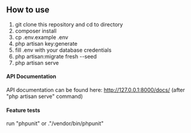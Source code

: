 ## How to use
1. git clone this repository and cd to directory
2. composer install
3. cp .env.example .env
4. php artisan key:generate
5. fill .env with your database credentials
6. php artisan:migrate fresh --seed
7. php artisan serve


#### API Documentation
API documentation can be found here: http://127.0.0.1:8000/docs/ (after "php artisan serve" command)

#### Feature tests
run "phpunit" or 
."/vendor/bin/phpunit"
